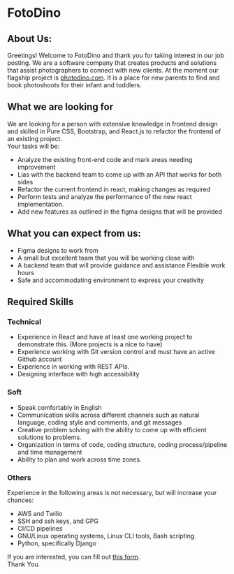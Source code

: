 # FotoDino
## About Us:
Greetings! Welcome to FotoDino and thank you for taking interest in our job posting. We are a software company that creates products and solutions that assist photographers to connect with new clients. At the moment our flagship project is [photodino.com](https://fotodino.com). It is a place for new parents to find and book photoshoots for their infant and toddlers.

## What we are looking for
We are looking for a person with extensive knowledge in frontend design and skilled in Pure CSS, Bootstrap, and React.js to refactor the frontend of an existing project.  
Your tasks will be:  
 - Analyze the existing front-end code and mark areas needing improvement
 - Lias with the backend team to come up with an API that works for both sides
 - Refactor the current frontend in react, making changes as required
 - Perform tests and analyze the performance of the new react implementation.
 - Add new features as outlined in the figma designs that will be provided

## What you can expect from us:
 - Figma designs to work from
 - A small but excellent team that you will be working close with
 - A backend team that will provide guidance and assistance
Flexible work hours
 - Safe and accommodating environment to express your creativity

## Required Skills
### Technical
 - Experience in React and have at least one working project to demonstrate this. (More projects is a nice to have)  
 - Experience working with Git version control and must have an active Github account  
 - Experience in working with REST APIs.
 - Designing interface with high accessibility  

### Soft
  - Speak comfortably in English
  - Communication skills across different channels such as natural language, coding style and comments, and git messages
  - Creative problem solving with the ability to come up with efficient solutions to problems.
  - Organization in terms of code, coding structure, coding process/pipeline and time management
  - Ability to plan and work across time zones.

### Others
Experience in the following areas is not necessary, but will increase your chances:
- AWS and Twilio
- SSH and ssh keys, and GPG
- CI/CD pipelines
- GNU/Linux operating systems, Linux CLI tools, Bash scripting.
- Python, specifically Django

If you are interested, you can fill out [this form](https://photodino.com).  
Thank You.